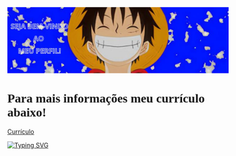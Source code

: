 <img src="foto_luffy.jpg"/>
<h1 style="font-family:Chela One;">Para mais informações meu currículo abaixo!</h1>
<a href="Currículo.v1.pdf" dowload="Currículo" type="application/pdf">Currículo</a>

<a href="https://git.io/typing-svg"><img src="https://readme-typing-svg.demolab.com?font=Chela+One&duration=5500&pause=100&color=19ABFF&random=false&width=435&lines=Sou+desenvolvedor+Front-End!;Estudando+para+ser+Full-Stack!" alt="Typing SVG" /></a>
